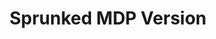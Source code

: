 ---
slug: sprunked-mdp-version
title: Sprunked MDP Version
description: "Sprunked MDP Version is an exciting online game. Play for free directly in your browser!"
icon: /images/new_mods/Sprunked MDP Version.png
url: https://wowtbc.net/sprunkin/sprunked-mdp/index.html
previewImage: /images/new_mods/Sprunked MDP Version.png
type: new mods

# SEO配置
seo:
  title: "Sprunked MDP Version - Play Free Online Game | Fun Browser Games"
  description: "Sprunked MDP Version - Play this fun online game for free in your browser. No download required!"
  ogImage: "/images/new_mods/Sprunked MDP Version.png"
  keywords: "sprunked-mdp-version, online game, browser game, free game, new mods game, play online"

videoUrls:
  - https://www.youtube.com/embed/example1
  - https://www.youtube.com/embed/example2

whyPlay:
  title: "Why Play Sprunked MDP Version?"
  items:
    - "Immersive Gameplay: Sprunked MDP Version offers an engaging and immersive gaming experience that will keep you entertained for hours"
    - "Challenging Levels: Test your skills with increasingly difficult challenges and obstacles"
    - "Beautiful Graphics: Enjoy stunning visuals and smooth animations that bring the game world to life"
    - "Regular Updates: New content and features are added regularly to keep the game fresh and exciting"
    - "Free to Play: Experience all the fun without spending a penny"
    - "Community Features: Connect with other players, share strategies, and compete for high scores"
    - "Cross-Platform: Play on any device with a web browser, no downloads required"

features:
  title: "Key Features of Sprunked MDP Version"
  image: "/images/new_mods/Sprunked MDP Version.png"
  items:
    - "Intuitive Controls: Easy to learn controls make Sprunked MDP Version accessible for players of all skill levels"
    - "Multiple Game Modes: Enjoy various gameplay options that provide different challenges and experiences"
    - "Character Customization: Personalize your gaming experience with unique characters and items"
    - "Achievement System: Complete special tasks to earn rewards and recognition"
    - "Leaderboards: Compete with players worldwide and see who can achieve the highest scores"

characteristics:
  title: "Game Characteristics"
  image: "/images/new_mods/Sprunked MDP Version.png"
  items:
    - "Genre: New mods game with elements of strategy and skill"
    - "Difficulty: Suitable for both casual gamers and those seeking a challenge"
    - "Play Time: Quick sessions or extended gameplay, depending on your preference"
    - "Art Style: Vibrant and engaging visuals that enhance the gaming experience"
    - "Sound Design: Immersive audio that complements the gameplay perfectly"

info: "Sprunked MDP Version is an exciting online game that offers players a unique and engaging gaming experience. With its intuitive controls, stunning visuals, and challenging gameplay, Sprunked MDP Version provides hours of entertainment for players of all ages and skill levels. Whether you're looking for a quick gaming session during a break or an extended play session, Sprunked MDP Version delivers an immersive experience that will keep you coming back for more. The game features multiple levels of increasing difficulty, ensuring that players are constantly challenged as they progress. With regular updates adding new content and features, Sprunked MDP Version remains fresh and exciting, providing endless entertainment options for its growing community of players."

howToPlayIntro: "Welcome to Sprunked MDP Version! This guide will walk you through the basics and help you master the game. Whether you're a beginner or looking to improve your skills, these tips and instructions will enhance your gaming experience."

howToPlaySteps:
  - title: "Getting Started"
    description: "Begin your Sprunked MDP Version adventure by familiarizing yourself with the controls. Use your keyboard or mouse to navigate through the game interface. The tutorial will guide you through the basic mechanics and help you understand the objectives."
  - title: "Understanding the Objectives"
    description: "In Sprunked MDP Version, your main goal is to progress through levels by completing specific objectives. Each level presents unique challenges that require different strategies and approaches."
  - title: "Mastering the Controls"
    description: "Practice using the controls to improve your precision and reaction time. Sprunked MDP Version requires quick reflexes and strategic thinking to overcome obstacles and defeat opponents."
  - title: "Utilizing Power-ups"
    description: "Collect power-ups throughout the game to enhance your abilities and overcome difficult challenges. Each power-up offers unique advantages that can be crucial for success."
  - title: "Developing Strategies"
    description: "As you progress in Sprunked MDP Version, develop effective strategies for different scenarios. Analyze patterns, anticipate challenges, and adapt your approach to maximize your performance."

faq:
  title: "Frequently Asked Questions about Sprunked MDP Version"
  items:
    - question: "Is Sprunked MDP Version free to play?"
      answer: "Yes, Sprunked MDP Version is completely free to play directly in your web browser. No downloads or purchases are required to enjoy the full game experience."
    - question: "Can I play Sprunked MDP Version on mobile devices?"
      answer: "Yes, Sprunked MDP Version is optimized for both desktop and mobile play. You can enjoy the game on any device with a web browser and internet connection."
    - question: "Are there any in-game purchases?"
      answer: "While Sprunked MDP Version is free to play, there may be optional in-game purchases available for cosmetic items or additional features that don't affect core gameplay."
    - question: "How often is Sprunked MDP Version updated?"
      answer: "The developers regularly update Sprunked MDP Version with new content, features, and improvements based on player feedback and game performance."
    - question: "Can I play Sprunked MDP Version offline?"
      answer: "Currently, Sprunked MDP Version requires an internet connection to play as it's a browser-based online game."
    - question: "Is Sprunked MDP Version suitable for children?"
      answer: "Yes, Sprunked MDP Version is designed to be family-friendly and suitable for players of all ages."
    - question: "How do I report bugs or issues?"
      answer: "If you encounter any problems while playing Sprunked MDP Version, you can report them through the game's support page or contact the developers directly through their website."
    - question: "Still Have Questions?"
      answer: "If you have additional questions about Sprunked MDP Version that aren't covered in this FAQ, please visit our support center or contact our customer service team for assistance."
---